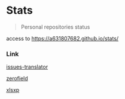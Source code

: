 # Stats

> Personal repositories status

access to https://a631807682.github.io/stats/

### Link

[issues-translator](https://a631807682.github.io/stats/a631807682/issues-translator/latest-report/report.html)

[zerofield](https://a631807682.github.io/stats/a631807682/zerofield/latest-report/report.html)

[xlsxp](https://a631807682.github.io/stats/a631807682/xlsxp/latest-report/report.html)
